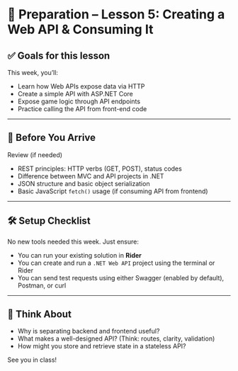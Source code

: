 # 🧰 Preparation – Lesson 5: Creating a Web API & Consuming It

## ✅ Goals for this lesson

This week, you’ll:

- Learn how Web APIs expose data via HTTP
- Create a simple API with ASP.NET Core
- Expose game logic through API endpoints
- Practice calling the API from front-end code

---

## 🧠 Before You Arrive

Review (if needed)

- REST principles: HTTP verbs (GET, POST), status codes
- Difference between MVC and API projects in .NET
- JSON structure and basic object serialization
- Basic JavaScript `fetch()` usage (if consuming API from frontend)

---

## 🛠 Setup Checklist

No new tools needed this week. Just ensure:

- You can run your existing solution in **Rider**
- You can create and run a `.NET Web API` project using the terminal or Rider
- You can send test requests using either Swagger (enabled by default), Postman, or curl

---

## 💬 Think About

- Why is separating backend and frontend useful?
- What makes a well-designed API? (Think: routes, clarity, validation)
- How might you store and retrieve state in a stateless API?

See you in class!
